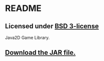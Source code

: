 # README #

## Licensed under [BSD 3-license](http://opensource.org/licenses/BSD-3-Clause) ##

Java2D Game Library.

## [Download the JAR file.](https://bitbucket.org/ra4king/gameutils/src/default/out/artifacts/GameUtils.jar/GameUtils.jar) ##
